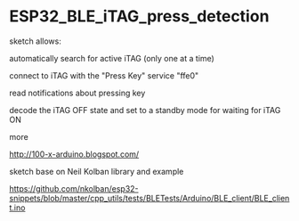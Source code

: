 # ESP32_BLE_iTAG_press_detection

sketch allows: 

automatically search for active iTAG (only one at a time)

connect to iTAG with the "Press Key" service "ffe0"

read notifications about pressing key

decode the iTAG OFF state and set to a standby mode for waiting for iTAG ON

more

http://100-x-arduino.blogspot.com/

sketch base on Neil Kolban library and example

https://github.com/nkolban/esp32-snippets/blob/master/cpp_utils/tests/BLETests/Arduino/BLE_client/BLE_client.ino
